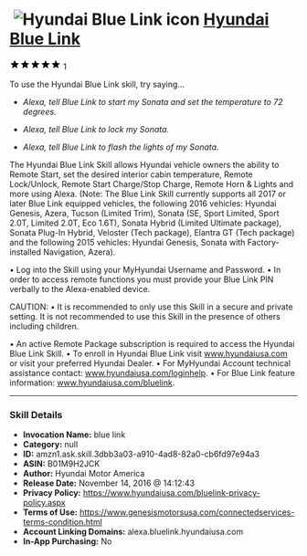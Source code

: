 # &nbsp;<img src="skill_icon" alt="Hyundai Blue Link icon" width="36"> [Hyundai Blue Link](http://alexa.amazon.com/#skills/amzn1.ask.skill.3dbb3a03-a910-4ad8-82a0-cb6fd97e94a3)
![5 stars](../../images/ic_star_black_18dp_1x.png)![5 stars](../../images/ic_star_black_18dp_1x.png)![5 stars](../../images/ic_star_black_18dp_1x.png)![5 stars](../../images/ic_star_black_18dp_1x.png)![5 stars](../../images/ic_star_black_18dp_1x.png) 1

To use the Hyundai Blue Link skill, try saying...

* *Alexa, tell Blue Link to start my Sonata and set the temperature to 72 degrees.*

* *Alexa, tell Blue Link to lock my Sonata.*

* *Alexa, tell Blue Link to flash the lights of my Sonata.*

The Hyundai Blue Link Skill allows Hyundai vehicle owners the ability to Remote Start, set the desired interior cabin temperature, Remote Lock/Unlock, Remote Start Charge/Stop Charge, Remote Horn & Lights and more using Alexa. (Note: The Blue Link Skill currently supports all 2017 or later Blue Link equipped vehicles, the following 2016 vehicles: Hyundai Genesis, Azera, Tucson (Limited Trim), Sonata (SE, Sport Limited, Sport 2.0T, Limited 2.0T, Eco 1.6T), Sonata Hybrid (Limited Ultimate package), Sonata Plug-In Hybrid, Veloster (Tech package), Elantra GT (Tech package) and the following 2015 vehicles: Hyundai Genesis, Sonata with Factory-installed Navigation, Azera).

• Log into the Skill using your MyHyundai Username and Password. 
• In order to access remote functions you must provide your Blue Link PIN verbally to the Alexa-enabled device. 

CAUTION: 
• It is recommended to only use this Skill in a secure and private setting. It is not recommended to use this Skill in the presence of others including children. 

• An active Remote Package subscription is required to access the Hyundai Blue Link Skill. 
• To enroll in Hyundai Blue Link visit www.hyundaiusa.com or visit your preferred Hyundai Dealer.
• For MyHyundai Account technical assistance contact: www.hyundaiusa.com/loginhelp.
• For Blue Link feature information: www.hyundaiusa.com/bluelink.

***

### Skill Details

* **Invocation Name:** blue link
* **Category:** null
* **ID:** amzn1.ask.skill.3dbb3a03-a910-4ad8-82a0-cb6fd97e94a3
* **ASIN:** B01M9H2JCK
* **Author:** Hyundai Motor America
* **Release Date:** November 14, 2016 @ 14:12:43
* **Privacy Policy:** https://www.hyundaiusa.com/bluelink-privacy-policy.aspx
* **Terms of Use:** https://www.genesismotorsusa.com/connectedservices-terms-condition.html
* **Account Linking Domains:** alexa.bluelink.hyundaiusa.com
* **In-App Purchasing:** No

